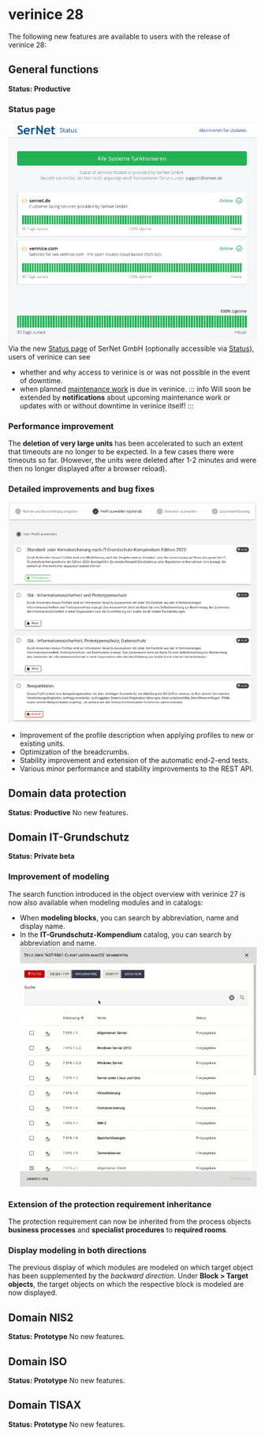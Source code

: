 <!-- © 2024 The Project Contributors - see AUTHORS.txt -->
# verinice 28

The following new features are available to users with the release of verinice 28:

## General functions

**Status: Productive**

### Status page

![Status page]( /assets/en/roadmap/statusseite.de.png)
Via the new [Status page](https://status.sernet.net/) of SerNet GmbH (optionally accessible via [Status](https://verinice.com/)), users of verinice can see

- whether and why access to verinice is or was not possible in the event of downtime.
- when planned [maintenance work](https://verinice.com/produkte/veo/verinicecloud) is due in verinice.
::: info Will soon be extended by **notifications** about upcoming maintenance work or updates with or without downtime in verinice itself!
:::

### Performance improvement

The **deletion of very large units** has been accelerated to such an extent that timeouts are no longer to be expected. In a few cases there were timeouts so far. (However, the units were deleted after 1-2 minutes and were then no longer displayed after a browser reload).

### Detailed improvements and bug fixes

![Profile description]( /assets/en/roadmap/profile.de.png)

- Improvement of the profile description when applying profiles to new or existing units.
- Optimization of the breadcrumbs.
- Stability improvement and extension of the automatic end-2-end tests.
- Various minor performance and stability improvements to the REST API.

## Domain data protection
**Status: Productive**
No new features.

## Domain IT-Grundschutz
**Status: Private beta**

### Improvement of modeling

The search function introduced in the object overview with verinice 27 is now also available when modeling modules and in catalogs:

- When **modeling blocks**, you can search by abbreviation, name and display name.
- In the **IT-Grundschutz-Kompendium** catalog, you can search by abbreviation and name.
![Search]( /assets/en/roadmap/suche.de.gif)

### Extension of the protection requirement inheritance

The protection requirement can now be inherited from the process objects **business processes** and **specialist procedures** to **required rooms**.

### Display modeling in both directions

The previous display of which modules are modeled on which target object has been supplemented by the *backward direction*. Under **Block > Target objects**, the target objects on which the respective block is modeled are now displayed.

## Domain NIS2

**Status: Prototype**
No new features.

## Domain ISO

**Status: Prototype**
No new features.

## Domain TISAX

**Status: Prototype**
No new features.
